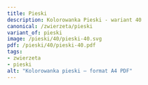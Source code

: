 ```yaml
---
title: Pieski
description: Kolorowanka Pieski - wariant 40
canonical: /zwierzeta/pieski
variant_of: pieski
image: /pieski/40/pieski-40.svg
pdf: /pieski/40/pieski-40.pdf
tags:
- zwierzeta
- pieski
alt: "Kolorowanka pieski – format A4 PDF"
---
```

